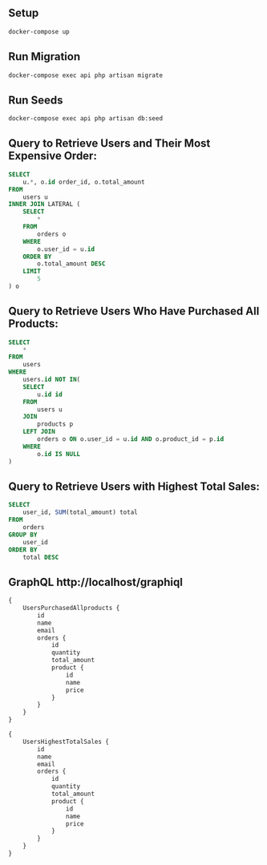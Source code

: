 ## Setup

```bash
docker-compose up
```

## Run Migration

```bash
docker-compose exec api php artisan migrate
```

## Run Seeds

```bash
docker-compose exec api php artisan db:seed
```

## Query to Retrieve Users and Their Most Expensive Order:

```sql
SELECT
    u.*, o.id order_id, o.total_amount
FROM
    users u
INNER JOIN LATERAL (
    SELECT
        *
    FROM
        orders o
    WHERE
        o.user_id = u.id
    ORDER BY
        o.total_amount DESC
    LIMIT
        5
) o
```

## Query to Retrieve Users Who Have Purchased All Products:

```sql
SELECT
    *
FROM
    users
WHERE
    users.id NOT IN(
    SELECT
        u.id id
    FROM
        users u
    JOIN
        products p
    LEFT JOIN
        orders o ON o.user_id = u.id AND o.product_id = p.id
    WHERE
        o.id IS NULL
)
```

## Query to Retrieve Users with Highest Total Sales:

```sql
SELECT
    user_id, SUM(total_amount) total
FROM
    orders
GROUP BY
    user_id
ORDER BY
    total DESC
```

## GraphQL http://localhost/graphiql

```graphql
{
    UsersPurchasedAllproducts {
        id
        name
        email
        orders {
            id
            quantity
            total_amount
            product {
                id
                name
                price
            }
        }
    }
}
```

```graphql
{
    UsersHighestTotalSales {
        id
        name
        email
        orders {
            id
            quantity
            total_amount
            product {
                id
                name
                price
            }
        }
    }
}
```
